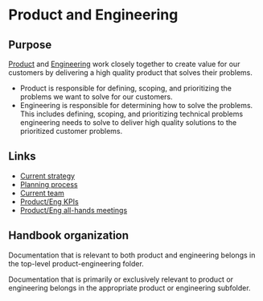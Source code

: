 # Product and Engineering

## Purpose

[Product](product/index.md) and [Engineering](engineering/index.md) work closely together to create value for our customers by delivering a high quality product that solves their problems.

- Product is responsible for defining, scoping, and prioritizing the problems we want to solve for our customers.
- Engineering is responsible for determining how to solve the problems. This includes defining, scoping, and prioritizing technical problems engineering needs to solve to deliver high quality solutions to the prioritized customer problems.

## Links

- [Current strategy](strategy.md)
- [Planning process](planning-process.md)
- [Current team](team.md)
- [Product/Eng KPIs](https://sourcegraph.looker.com/boards/20)
- [Product/Eng all-hands meetings](all-hands.md)

## Handbook organization

Documentation that is relevant to both product and engineering belongs in the top-level product-engineering folder.

Documentation that is primarily or exclusively relevant to product or engineering belongs in the appropriate product or engineering subfolder.
